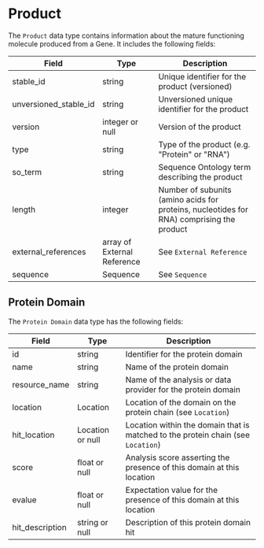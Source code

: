 # Product

The `Product` data type contains information about the mature functioning molecule produced from a Gene. It includes the following fields:

| Field                 | Type                         | Description |
|-----------------------|------------------------------|-------------|
| stable_id             | string                       | Unique identifier for the product (versioned)
| unversioned_stable_id | string                       | Unversioned unique identifier for the product
| version               | integer or null              | Version of the product
| type                  | string                       | Type of the product (e.g. "Protein" or "RNA")
| so_term               | string                       | Sequence Ontology term describing the product
| length                | integer                      | Number of subunits (amino acids for proteins, nucleotides for RNA) comprising the product
| external_references   | array of External Reference  | See `External Reference`
| sequence              | Sequence                     | See `Sequence`


## Protein Domain

The `Protein Domain` data type has the following fields:

| Field            | Type              | Description |
|------------------|-------------------|-------------|
| id               | string            | Identifier for the protein domain
| name             | string            | Name of the protein domain
| resource_name    | string            | Name of the analysis or data provider for the protein domain
| location         | Location          | Location of the domain on the protein chain (see `Location`)
| hit_location     | Location or null  | Location within the domain that is matched to the protein chain (see `Location`)
| score            | float or null     | Analysis score asserting the presence of this domain at this location
| evalue           | float or null     | Expectation value for the presence of this domain at this location
| hit_description  | string or null    | Description of this protein domain hit 

